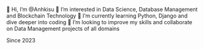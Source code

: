 👋 Hi, I’m @Anhkisu
👀 I’m interested in Data Science, Database Management and Blockchain Technology
🌱 I’m currently learning Python, Django and dive deeper into coding
💞️ I’m looking to improve my skills and collaborate on Data Management projects of all domains
  

Since 2023
<!---
Anhkisu/Anhkisu is a ✨ special ✨ repository because its `README.md` (this file) appears on your GitHub profile.
You can click the Preview link to take a look at your changes.
--->
